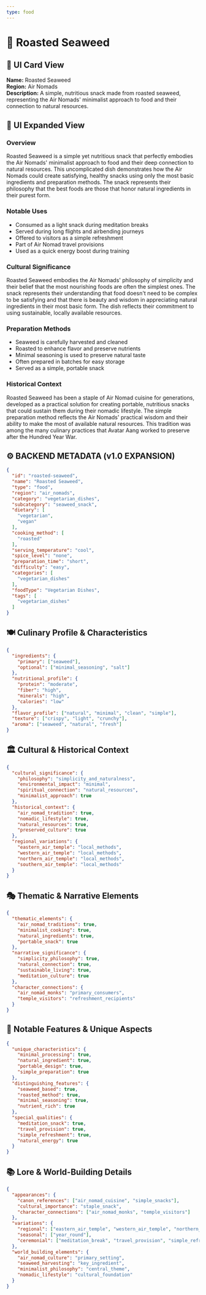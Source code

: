 ```yaml
---
type: food
---
```


# 🍃 Roasted Seaweed

## 🎴 UI Card View

**Name:** Roasted Seaweed  
**Region:** Air Nomads  
**Description:** A simple, nutritious snack made from roasted seaweed, representing the Air Nomads' minimalist approach to food and their connection to natural resources.

## 📖 UI Expanded View

### Overview
Roasted Seaweed is a simple yet nutritious snack that perfectly embodies the Air Nomads' minimalist approach to food and their deep connection to natural resources. This uncomplicated dish demonstrates how the Air Nomads could create satisfying, healthy snacks using only the most basic ingredients and preparation methods. The snack represents their philosophy that the best foods are those that honor natural ingredients in their purest form.

### Notable Uses
- Consumed as a light snack during meditation breaks
- Served during long flights and airbending journeys
- Offered to visitors as a simple refreshment
- Part of Air Nomad travel provisions
- Used as a quick energy boost during training

### Cultural Significance
Roasted Seaweed embodies the Air Nomads' philosophy of simplicity and their belief that the most nourishing foods are often the simplest ones. The snack represents their understanding that food doesn't need to be complex to be satisfying and that there is beauty and wisdom in appreciating natural ingredients in their most basic form. The dish reflects their commitment to using sustainable, locally available resources.

### Preparation Methods
- Seaweed is carefully harvested and cleaned
- Roasted to enhance flavor and preserve nutrients
- Minimal seasoning is used to preserve natural taste
- Often prepared in batches for easy storage
- Served as a simple, portable snack

### Historical Context
Roasted Seaweed has been a staple of Air Nomad cuisine for generations, developed as a practical solution for creating portable, nutritious snacks that could sustain them during their nomadic lifestyle. The simple preparation method reflects the Air Nomads' practical wisdom and their ability to make the most of available natural resources. This tradition was among the many culinary practices that Avatar Aang worked to preserve after the Hundred Year War.

## ⚙️ BACKEND METADATA (v1.0 EXPANSION)
```json
{
  "id": "roasted-seaweed",
  "name": "Roasted Seaweed",
  "type": "food",
  "region": "air_nomads",
  "category": "vegetarian_dishes",
  "subcategory": "seaweed_snack",
  "dietary": [
    "vegetarian",
    "vegan"
  ],
  "cooking_method": [
    "roasted"
  ],
  "serving_temperature": "cool",
  "spice_level": "none",
  "preparation_time": "short",
  "difficulty": "easy",
  "categories": [
    "vegetarian_dishes"
  ],
  "foodType": "Vegetarian Dishes",
  "tags": [
    "vegetarian_dishes"
  ]
}
```

## 🍽️ Culinary Profile & Characteristics
```json
{
  "ingredients": {
    "primary": ["seaweed"],
    "optional": ["minimal_seasoning", "salt"]
  },
  "nutritional_profile": {
    "protein": "moderate",
    "fiber": "high",
    "minerals": "high",
    "calories": "low"
  },
  "flavor_profile": ["natural", "minimal", "clean", "simple"],
  "texture": ["crispy", "light", "crunchy"],
  "aroma": ["seaweed", "natural", "fresh"]
}
```

## 🏛️ Cultural & Historical Context
```json
{
  "cultural_significance": {
    "philosophy": "simplicity_and_naturalness",
    "environmental_impact": "minimal",
    "spiritual_connection": "natural_resources",
    "minimalist_approach": true
  },
  "historical_context": {
    "air_nomad_tradition": true,
    "nomadic_lifestyle": true,
    "natural_resources": true,
    "preserved_culture": true
  },
  "regional_variations": {
    "eastern_air_temple": "local_methods",
    "western_air_temple": "local_methods",
    "northern_air_temple": "local_methods",
    "southern_air_temple": "local_methods"
  }
}
```

## 🎭 Thematic & Narrative Elements
```json
{
  "thematic_elements": {
    "air_nomad_traditions": true,
    "minimalist_cooking": true,
    "natural_ingredients": true,
    "portable_snack": true
  },
  "narrative_significance": {
    "simplicity_philosophy": true,
    "natural_connection": true,
    "sustainable_living": true,
    "meditation_culture": true
  },
  "character_connections": {
    "air_nomad_monks": "primary_consumers",
    "temple_visitors": "refreshment_recipients"
  }
}
```

## 🌟 Notable Features & Unique Aspects
```json
{
  "unique_characteristics": {
    "minimal_processing": true,
    "natural_ingredient": true,
    "portable_design": true,
    "simple_preparation": true
  },
  "distinguishing_features": {
    "seaweed_based": true,
    "roasted_method": true,
    "minimal_seasoning": true,
    "nutrient_rich": true
  },
  "special_qualities": {
    "meditation_snack": true,
    "travel_provision": true,
    "simple_refreshment": true,
    "natural_energy": true
  }
}
```

## 📚 Lore & World-Building Details
```json
{
  "appearances": {
    "canon_references": ["air_nomad_cuisine", "simple_snacks"],
    "cultural_importance": "staple_snack",
    "character_connections": ["air_nomad_monks", "temple_visitors"]
  },
  "variations": {
    "regional": ["eastern_air_temple", "western_air_temple", "northern_air_temple", "southern_air_temple"],
    "seasonal": ["year_round"],
    "ceremonial": ["meditation_break", "travel_provision", "simple_refreshment"]
  },
  "world_building_elements": {
    "air_nomad_culture": "primary_setting",
    "seaweed_harvesting": "key_ingredient",
    "minimalist_philosophy": "central_theme",
    "nomadic_lifestyle": "cultural_foundation"
  }
}
```
